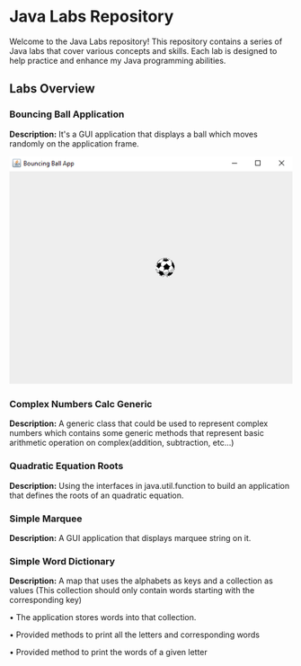 # Java Labs Repository

Welcome to the Java Labs repository! This repository contains a series of Java labs that cover various concepts and skills. Each lab is designed to help practice and enhance my Java programming abilities.

## Labs Overview

<!-- Lab1 -->
### Bouncing Ball Application

**Description:**
It's a GUI application that displays a ball which moves 
randomly on the application frame.

![Bouncing Ball App Image](./assets/images/BouncingBallApp.PNG)

<!-- Lab2 -->
### Complex Numbers Calc Generic

**Description:**
A generic class that could be used to represent complex
numbers which contains some generic methods that represent basic arithmetic
operation on complex(addition, subtraction, etc…)

<!-- Lab3 -->
### Quadratic Equation Roots

**Description:**
Using the interfaces in java.util.function to build an application 
that defines the roots of an quadratic equation.

<!-- Lab4 -->
### Simple Marquee

**Description:**
A GUI application that displays marquee string on it.

<!-- Lab5 -->
### Simple Word Dictionary

**Description:**
A map that uses the alphabets as keys and a
collection as values (This collection should only contain
words starting with the corresponding key)

• The application stores words into that
collection.

• Provided methods to print all the letters and corresponding
words

• Provided method to print the words of a given letter

